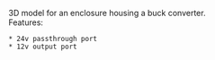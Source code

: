 3D model for an enclosure housing a buck converter.  
Features:

    * 24v passthrough port
    * 12v output port
